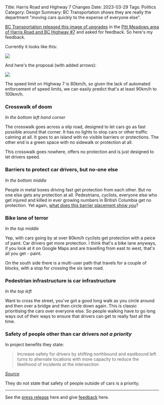 Title: Harris Road and Highway 7 Changes
Date: 2023-03-29
Tags: Politics
Category: Design
Summary: BC Transportation shows they are really the department "moving cars quickly to the expense of everyone else".

[BC Transportation released this image of upgrades](https://twitter.com/TranBC/status/1640443343342653440) in the [Pitt Meadows area of Harris Road and BC Highway #7](https://www.google.com/maps/place/19032+Doerksen+Dr,+Pitt+Meadows,+BC+V3Y+2K9/@49.2309085,-122.6907274,1021m/data=!3m1!1e3!4m15!1m8!3m7!1s0x5485d448d85413b1:0xf48eefacf5a85602!2sHarris+Rd+%26+Lougheed+Hwy.,+Pitt+Meadows,+BC+V3Y+2J5!3b1!8m2!3d49.2312239!4d-122.6895579!16s%2Fg%2F11hb2wlwhh!3m5!1s0x5485d4381cdbdf95:0x67d1ac945988bda0!8m2!3d49.2267468!4d-122.6936449!16s%2Fg%2F11cshg3624) and asked for feedback. So here's my feedback.

Currently it looks like this:

<img src="{static}/images/harris-road-maps.jpg" />

And here's the proposal (with added arrows):

<img src="{static}/images/harris-road-proposal.jpg" />

The speed limit on Highway 7 is 80km/h, so given the lack of automated enforcement of speed limits, we can easily predict that's at least 90km/h to 100km/h.

### Crosswalk of doom

*In the bottom left hand corner*

The crosswalk goes across a slip road, designed to let cars go as fast possible around that corner. It has no lights to stop cars or other traffic calming at all.  It goes to an island with no visible barriers or protections. The other end is a green space with no sidewalk or protection at all.

This crosswalk goes nowhere, offers no protection and is just designed to let drivers speed.

### Barriers to protect car drivers, but no-one else

*In the bottom middle*

People in metal boxes driving fast get protection from each other. But no one else gets any protection at all. Pedestrians, cyclists, everyone else who get injured and killed in ever growing numbers in British Columbia get no protection. Yet again, [what does this barrier placement show you](https://beyondcars.ca/what-barrier-placement-shows-you.html)?

### Bike lane of terror

*In the top middle*

Yep, with cars going by at over 80km/h cyclists get protection with a peice of paint. Car drivers get more protection. I think that's a bike lane anyways, if you look at it on Google Maps and are travelling from east to west, that's all you get - paint.

On the south side there is a multi-user path that travels for a couple of blocks, with a stop for crossing the six lane road.

### Pedestrian infrastructure is car infrastructure

*In the top left*

Want to cross the street, you've got a good long walk as you circle around and then over a bridge and then circle down again. This is classic prioritising the cars over everyone else. So people walking have to go long ways out of their ways to ensure that drivers can get to really fast all the time.

### Safety of people other than car drivers *not a priority*

In project benefits they state:

<blockquote>Increase safety for drivers by shifting northbound and eastbound left turns to alternate locations with more capacity to reduce the likelihood of incidents at the intersection</blockquote>
<cite><a href="https://www2.gov.bc.ca/gov/content/transportation-projects/other-transportation-projects/highway7-harris-improvements">Source</a></cite>

They do not state that safety of people outside of cars is a priority.

---

See the [press release](https://news.gov.bc.ca/releases/2023MOTI0037-000378) here and give [feedback](https://www2.gov.bc.ca/gov/content/transportation-projects/other-transportation-projects/highway7-harris-improvements) here.